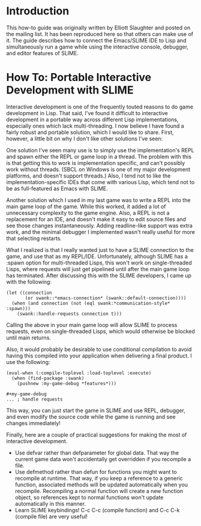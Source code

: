 # Introduction #

This how-to guide was originally written by Elliott Slaughter and posted on the mailing list. It has been reproduced here so that others can make use of it. The guide describes how to connect the Emacs/SLIME IDE to Lisp and simultaneously run a game while using the interactive console, debugger, and editor features of SLIME.

# How To: Portable Interactive Development with SLIME #

Interactive development is one of the frequently touted reasons to do game development in Lisp. That said, I've found it difficult to interactive development in a portable way across different Lisp implementations, especially ones which lack multi-threading. I now believe I have found a fairly robust and portable solution, which I would like to share. First, however, a little bit on why I don't like other solutions I've seen:

One solution I've seen many use is to simply use the implementation's REPL and spawn either the REPL or game loop in a thread. The problem with this is that getting this to work is implementation specific, and can't possibly work without threads. (SBCL on Windows is one of my major development platforms, and doesn't support threads.) Also, I tend not to like the implementation-specific IDEs that come with various Lisp, which tend not to be as full-featured as Emacs with SLIME.

Another solution which I used in my last game was to write a REPL into the main game loop of the game. While this worked, it added a lot of unnecessary complexity to the game engine. Also, a REPL is not a replacement for an IDE, and doesn't make it easy to edit source files and see those changes instantaneously. Adding readline-like support was extra work, and the minimal debugger I implemented wasn't really useful for more that selecting restarts.

What I realized is that I really wanted just to have a SLIME connection to the game, and use that as my REPL/IDE. Unfortunately, although SLIME has a :spawn option for multi-threaded Lisps, this won't work on single-threaded Lisps, where requests will just get pipelined until after the main game loop has terminated. After discussing this with the SLIME developers, I came up with the following:

```
(let ((connection
       (or swank::*emacs-connection* (swank::default-connection))))
  (when (and connection (not (eql swank:*communication-style* :spawn)))
    (swank::handle-requests connection t)))
```

Calling the above in your main game loop will allow SLIME to process requests, even on single-threaded Lisps, which would otherwise be blocked until main returns.

Also, it would probably be desirable to use conditional compilation to avoid having this compiled into your application when delivering a final product. I use the following:

```
(eval-when (:compile-toplevel :load-toplevel :execute)
  (when (find-package :swank)
    (pushnew :my-game-debug *features*)))

#+my-game-debug
... ; handle requests
```

This way, you can just start the game in SLIME and use REPL, debugger, and even modify the source code while the game is running and see changes immediately!

Finally, here are a couple of practical suggestions for making the most of interactive development.

  * Use defvar rather than defparameter for global data. That way the current game data won't accidentally get overridden if you recompile a file.
  * Use defmethod rather than defun for functions you might want to recompile at runtime. That way, if you keep a reference to a generic function, associated methods will be updated automatically when you recompile. Recompiling a normal function will create a new function object, so references kept to normal functions won't update automatically in this manner.
  * Learn SLIME keybindings! C-c C-c (compile function) and C-c C-k (compile file) are very useful!
